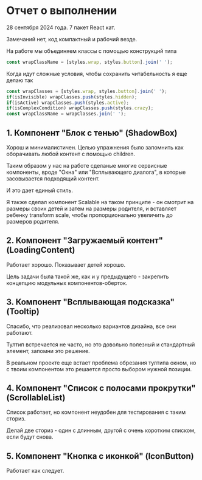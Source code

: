 # Отчет о выполнении

28 сентября 2024 года. 7 пакет React кат.

Замечаний нет, код компактный и рабочий везде.

На работе мы объединяем классы с помощью конструкций типа
```typescript
const wrapClassName = [styles.wrap, styles.button].join(' ');
```

Когда идут сложные условия, чтобы сохранить читабельность я еще делаю так

```typescript
const wrapClasses = [styles.wrap, styles.button].join(' ');
if(isInvisible) wrapClasses.push(styles.hidden);
if(isActive) wrapClasses.push(styles.active);
if(isComplexCondition) wrapClasses.push(styles.crazy);
const wrapClassName = wrapClasses.join(' ');
```


## 1. Компонент "Блок с тенью" (ShadowBox)

Хорош и минималистичен. Целью упражнения было запомнить как оборачивать любой контент с помощью children.

Таким образом у нас на работе сделаные многие сервисные компоненты, вроде "Окна" или "Всплывающего диалога", в которые засовывается подходящий контент.

И это дает единый стиль.

Я также сделал компонент Scalable на таком принципе - он смотрит на размеры своих детей и затем на размеры родителя, и вставляет ребенку transform scale, чтобы пропорционально увеличить до размеров родителя.

## 2. Компонент "Загружаемый контент" (LoadingContent)

Работает хорошо. Показывает детей хорошо. 

Цель задачи была такой же, как и у предыдущего - закрепить концепцию модульных компонентов-оберток.

## 3. Компонент "Всплывающая подсказка" (Tooltip)

Спасибо, что реализовал несколько вариантов дизайна, все они работают.

Тултип встречается не часто, но это довольно полезный и стандартный элемент, запомни это решение.

В реальном проекте еще встает проблема обрезания тултипа окном, но с твоим компонентом это решается просто выбором нужной позиции.

## 4. Компонент "Список с полосами прокрутки" (ScrollableList)

Список работает, но компонент неудобен для тестирования с таким сториз.

Делай две сториз - один с длинным, другой с очень коротким списком, если будут снова.

## 5. Компонент "Кнопка с иконкой" (IconButton)

Работает как следует.
